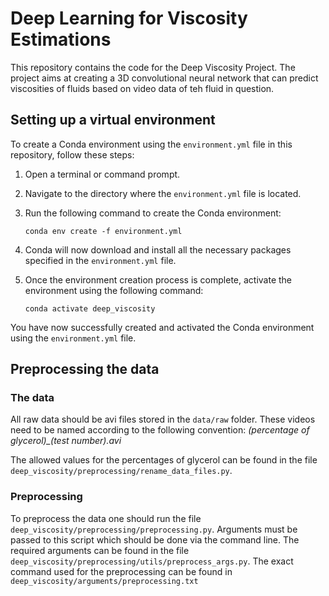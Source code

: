 # Deep Learning for Viscosity Estimations
This repository contains the code for the Deep Viscosity Project. The project aims at creating a 3D convolutional neural network that can predict viscosities of fluids based on video data of teh fluid in question. 

## Setting up a virtual environment
To create a Conda environment using the `environment.yml` file in this repository, follow these steps:

1. Open a terminal or command prompt.
2. Navigate to the directory where the `environment.yml` file is located.
3. Run the following command to create the Conda environment:

    ```
    conda env create -f environment.yml
    ```

4. Conda will now download and install all the necessary packages specified in the `environment.yml` file.
5. Once the environment creation process is complete, activate the environment using the following command:

    ```
    conda activate deep_viscosity
    ```

You have now successfully created and activated the Conda environment using the `environment.yml` file.


## Preprocessing the data
### The data
All raw data should be avi files stored in the `data/raw` folder. These videos need to be named according to the following convention: 
*(percentage of glycerol)_(test number).avi*

The allowed values for the percentages of glycerol can be found in the file `deep_viscosity/preprocessing/rename_data_files.py`.
### Preprocessing
To preprocess the data one should run the file `deep_viscosity/preprocessing/preprocessing.py`. Arguments must be passed to this script which should be done via the command line. The required arguments can be found in the file `deep_viscosity/preprocessing/utils/preprocess_args.py`. The exact command used for the preprocessing can be found in `deep_viscosity/arguments/preprocessing.txt`






